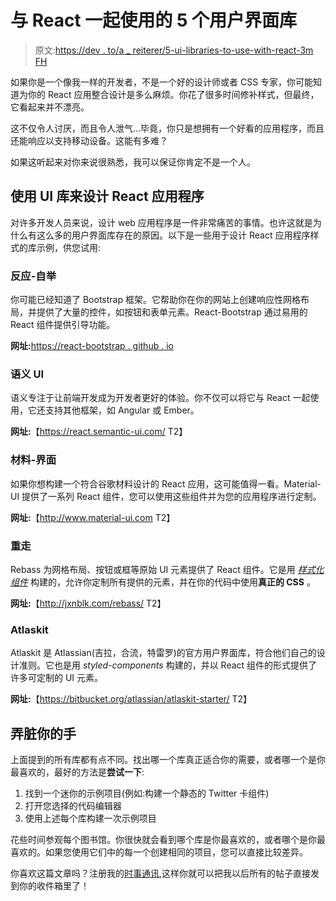 # 与 React 一起使用的 5 个用户界面库

> 原文:[https://dev . to/a _ reiterer/5-ui-libraries-to-use-with-react-3m FH](https://dev.to/a_reiterer/5-ui-libraries-to-use-with-react-3mfh)

如果你是一个像我一样的开发者，不是一个好的设计师或者 CSS 专家，你可能知道为你的 React 应用整合设计是多么麻烦。你花了很多时间修补样式，但最终，它看起来并不漂亮。

这不仅令人讨厌，而且令人泄气…毕竟，你只是想拥有一个好看的应用程序，而且还能响应以支持移动设备。这能有多难？

如果这听起来对你来说很熟悉，我可以保证你肯定不是一个人。

## 使用 UI 库来设计 React 应用程序

对许多开发人员来说，设计 web 应用程序是一件非常痛苦的事情。也许这就是为什么有这么多的用户界面库存在的原因。以下是一些用于设计 React 应用程序样式的库示例，供您试用:

### 反应-自举

你可能已经知道了 Bootstrap 框架。它帮助你在你的网站上创建响应性网格布局，并提供了大量的控件，如按钮和表单元素。React-Bootstrap 通过易用的 React 组件提供引导功能。

**网址:**[https://react-bootstrap . github . io](https://react-bootstrap.github.io)

### 语义 UI

语义专注于让前端开发成为开发者更好的体验。你不仅可以将它与 React 一起使用，它还支持其他框架，如 Angular 或 Ember。

**网址:**【https://react.semantic-ui.com/ T2】

### 材料-界面

如果你想构建一个符合谷歌材料设计的 React 应用，这可能值得一看。Material-UI 提供了一系列 React 组件，您可以使用这些组件并为您的应用程序进行定制。

**网址:**【http://www.material-ui.com T2】

### 重走

Rebass 为网格布局、按钮或框等原始 UI 元素提供了 React 组件。它是用 [*样式化组件*](https://www.styled-components.com/) 构建的，允许你定制所有提供的元素，并在你的代码中使用**真正的 CSS** 。

**网址:**【http://jxnblk.com/rebass/ T2】

### Atlaskit

Atlaskit 是 Atlassian(吉拉，合流，特雷罗)的官方用户界面库，符合他们自己的设计准则。它也是用 *styled-components* 构建的，并以 React 组件的形式提供了许多可定制的 UI 元素。

**网址:**【https://bitbucket.org/atlassian/atlaskit-starter/ T2】

## 弄脏你的手

上面提到的所有库都有点不同。找出哪一个库真正适合你的需要，或者哪一个是你最喜欢的，最好的方法是**尝试一下**:

1.  找到一个迷你的示例项目(例如:构建一个静态的 Twitter 卡组件)
2.  打开您选择的代码编辑器
3.  使用上述每个库构建一次示例项目

花些时间参观每个图书馆。你很快就会看到哪个库是你最喜欢的，或者哪个是你最喜欢的。如果您使用它们中的每一个创建相同的项目，您可以直接比较差异。

你喜欢这篇文章吗？注册我的[时事通讯](https://www.andreasreiterer.at/dev-newsletter/),这样你就可以把我以后所有的帖子直接发到你的收件箱里了！